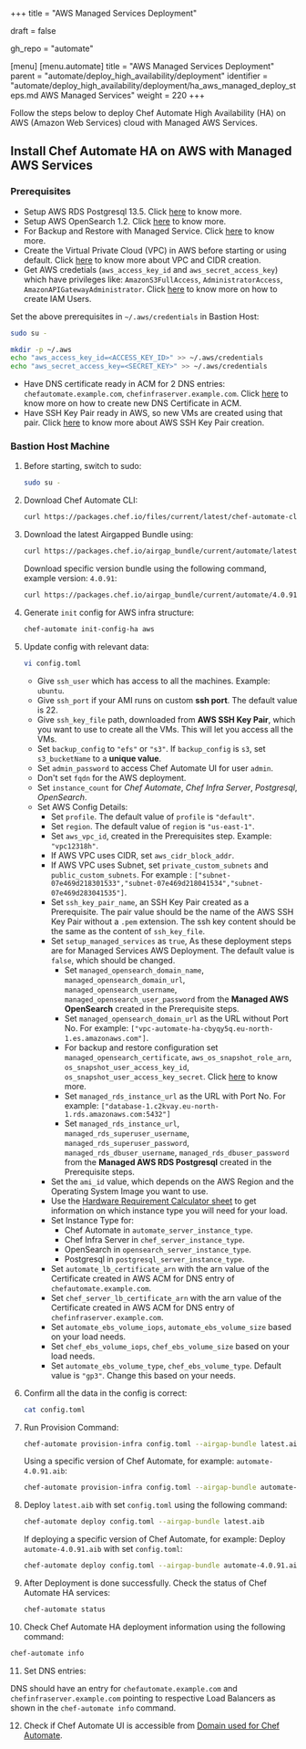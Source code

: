+++
title = "AWS Managed Services Deployment"

draft = false

gh_repo = "automate"

[menu]
  [menu.automate]
    title = "AWS Managed Services Deployment"
    parent = "automate/deploy_high_availability/deployment"
    identifier = "automate/deploy_high_availability/deployment/ha_aws_managed_deploy_steps.md AWS Managed Services"
    weight = 220
+++

Follow the steps below to deploy Chef Automate High Availability (HA) on AWS (Amazon Web Services) cloud with Managed AWS Services.

## Install Chef Automate HA on AWS with Managed AWS Services

### Prerequisites

- Setup AWS RDS Postgresql 13.5. Click [here](https://docs.aws.amazon.com/AmazonRDS/latest/UserGuide/CHAP_GettingStarted.CreatingConnecting.PostgreSQL.html) to know more.
- Setup AWS OpenSearch 1.2. Click [here](https://docs.aws.amazon.com/opensearch-service/latest/developerguide/createupdatedomains.html) to know more.
- For Backup and Restore with Managed Service. Click [here](/automate/managed_services/#prerequisites) to know more.
- Create the Virtual Private Cloud (VPC) in AWS before starting or using default. Click [here](/automate/ha_vpc_setup/) to know more about VPC and CIDR creation.
- Get AWS credetials (`aws_access_key_id` and `aws_secret_access_key`) which have privileges like: `AmazonS3FullAccess`, `AdministratorAccess`, `AmazonAPIGatewayAdministrator`. Click [here](/automate/ha_iam_user/) to know more on how to create IAM Users.

Set the above prerequisites in `~/.aws/credentials` in Bastion Host:

  ```bash
  sudo su -
  ```

  ```bash
  mkdir -p ~/.aws
  echo "aws_access_key_id=<ACCESS_KEY_ID>" >> ~/.aws/credentials
  echo "aws_secret_access_key=<SECRET_KEY>" >> ~/.aws/credentials
  ```

- Have DNS certificate ready in ACM for 2 DNS entries: `chefautomate.example.com`, `chefinfraserver.example.com`. Click [here](/automate/ha_aws_cert_mngr/) to know more on how to create new DNS Certificate in ACM.
- Have SSH Key Pair ready in AWS, so new VMs are created using that pair. Click [here](https://docs.aws.amazon.com/ground-station/latest/ug/create-ec2-ssh-key-pair.html) to know more about AWS SSH Key Pair creation.

### Bastion Host Machine

1. Before starting, switch to sudo:

   ```bash
   sudo su -
   ```

2. Download Chef Automate CLI:

   ```bash
   curl https://packages.chef.io/files/current/latest/chef-automate-cli/chef-automate_linux_amd64.zip | gunzip - > chef-automate && chmod +x chef-automate | cp -f chef-automate /usr/bin/chef-automate
   ```

3. Download the latest Airgapped Bundle using:

   ```bash
   curl https://packages.chef.io/airgap_bundle/current/automate/latest.aib -o latest.aib
   ```

   Download specific version bundle using the following command, example version: `4.0.91`:

   ```bash
   curl https://packages.chef.io/airgap_bundle/current/automate/4.0.91.aib -o automate-4.0.91.aib
   ```

4. Generate `init` config for AWS infra structure:

   ```bash
   chef-automate init-config-ha aws
   ```

5. Update config with relevant data:

   ```bash
   vi config.toml
   ```

   - Give `ssh_user` which has access to all the machines. Example: `ubuntu`.
   - Give `ssh_port` if your AMI runs on custom **ssh port**. The default value is 22.
   - Give `ssh_key_file` path, downloaded from **AWS SSH Key Pair**, which you want to use to create all the VMs. This will let you access all the VMs.
   - Set `backup_config` to `"efs"` or `"s3"`. If `backup_config` is `s3`, set `s3_bucketName` to a **unique value**.
   - Set `admin_password` to access Chef Automate UI for user `admin`.
   - Don't set `fqdn` for the AWS deployment.
   - Set `instance_count` for *Chef Automate*, *Chef Infra Server*, *Postgresql*, *OpenSearch*.
   - Set AWS Config Details:
      - Set `profile`. The default value of `profile` is `"default"`.
      - Set `region`. The  default value of `region` is `"us-east-1"`.
      - Set `aws_vpc_id`, created in the Prerequisites step. Example: `"vpc12318h"`.
      - If AWS VPC uses CIDR, set `aws_cidr_block_addr`.
      - If AWS VPC uses Subnet, set `private_custom_subnets` and `public_custom_subnets`. For example : `["subnet-07e469d218301533","subnet-07e469d218041534","subnet-07e469d283041535"]`.
      - Set `ssh_key_pair_name`, an SSH Key Pair created as a Prerequisite. The pair value should be the name of the AWS SSH Key Pair without a `.pem` extension. The ssh key content should be the same as the content of `ssh_key_file`.
      - Set `setup_managed_services` as `true`, As these deployment steps are for Managed Services AWS Deployment. The default value is `false`, which should be changed.
        - Set `managed_opensearch_domain_name`, `managed_opensearch_domain_url`, `managed_opensearch_username`, `managed_opensearch_user_password` from the **Managed AWS OpenSearch** created in the Prerequisite steps.
        - Set `managed_opensearch_domain_url` as the URL without Port No. For example: `["vpc-automate-ha-cbyqy5q.eu-north-1.es.amazonaws.com"]`.
        - For backup and restore configuration set `managed_opensearch_certificate`, `aws_os_snapshot_role_arn`, `os_snapshot_user_access_key_id`, `os_snapshot_user_access_key_secret`. Click [here](/automate/managed_services/#prerequisites) to know more.
        - Set `managed_rds_instance_url` as the URL with Port No. For example: `["database-1.c2kvay.eu-north-1.rds.amazonaws.com:5432"]`
        - Set `managed_rds_instance_url`, `managed_rds_superuser_username`, `managed_rds_superuser_password`, `managed_rds_dbuser_username`, `managed_rds_dbuser_password` from the **Managed AWS RDS Postgresql** created in the Prerequisite steps.
      - Set the `ami_id` value, which depends on the AWS Region and the Operating System Image you want to use.
      - Use the [Hardware Requirement Calculator sheet](/calculator/automate_ha_hardware_calculator.xlsx) to get information on which instance type you will need for your load.
      - Set Instance Type for:
         - Chef Automate in `automate_server_instance_type`.
         - Chef Infra Server in `chef_server_instance_type`.
         - OpenSearch in `opensearch_server_instance_type`.
         - Postgresql in `postgresql_server_instance_type`.
      - Set `automate_lb_certificate_arn` with the arn value of the Certificate created in AWS ACM for DNS entry of `chefautomate.example.com`.
      - Set `chef_server_lb_certificate_arn` with the arn value of the Certificate created in AWS ACM for DNS entry of `chefinfraserver.example.com`.
      - Set `automate_ebs_volume_iops`, `automate_ebs_volume_size` based on your load needs.
      - Set `chef_ebs_volume_iops`, `chef_ebs_volume_size` based on your load needs.
      - Set `automate_ebs_volume_type`, `chef_ebs_volume_type`. Default value is `"gp3"`. Change this based on your needs.

6. Confirm all the data in the config is correct:

   ```bash
   cat config.toml
   ```

7. Run Provision Command:

   ```bash
   chef-automate provision-infra config.toml --airgap-bundle latest.aib
   ```

   Using a specific version of Chef Automate, for example: `automate-4.0.91.aib`:

   ```bash
   chef-automate provision-infra config.toml --airgap-bundle automate-4.0.91.aib
   ```

8. Deploy `latest.aib` with set `config.toml` using the following command:

   ```bash
   chef-automate deploy config.toml --airgap-bundle latest.aib
   ```

   If deploying a specific version of Chef Automate, for example: Deploy `automate-4.0.91.aib` with set `config.toml`:

   ```bash
   chef-automate deploy config.toml --airgap-bundle automate-4.0.91.aib
   ```

9. After Deployment is done successfully. Check the status of Chef Automate HA services:

   ```bash
   chef-automate status
   ```

10. Check Chef Automate HA deployment information using the following command:

   ```bash
   chef-automate info
   ```

11. Set DNS entries:

   DNS should have an entry for `chefautomate.example.com` and `chefinfraserver.example.com` pointing to respective Load Balancers as shown in the `chef-automate info` command.

12. Check if Chef Automate UI is accessible from [Domain used for Chef Automate](https://chefautomate.example.com).
